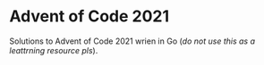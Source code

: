 # Advent of Code 2021

Solutions to Advent of Code 2021 wrien in Go (*do not use this as a leattrning resource pls*).
